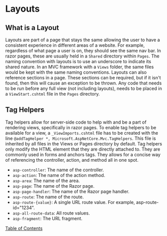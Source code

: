 # Layouts

## What is a Layout
Layouts are part of a page that stays the same allowing the user to have a consistent experience in different areas of a website. For example, regardless of what page a user is on, they should see the same nav bar. In razor pages, these are usually held in a `Shared` directory within `Pages`. The naming convention with layouts is to use an underscore to indicate its shared nature. In an MVC framework with a `Views` folder, the same files would be kept with the same naming conventions. Layouts can also reference sections in a page. These sections can be required, but if it isn't found, then this will cause an exception to be thrown. Any code that needs to be run before any full view (not including layouts), needs to be placed in a `ViewStart.cshtml` file in the `Pages` directory.

## Tag Helpers
Tag helpers allow for server-side code to help with and be a part of rendering views, specifically in razor pages. To enable tag helpers to be available for a view, a `_ViewImports.cshtml` file has to be created with the line `@addTagHelper *, Microsoft.AspNetCore.Mvc.TagHelpers`. This file is inherited by all files in the Views or Pages directory by default. Tag helpers only modify the HTML element that they are directly attached to. They are commonly used in forms and anchors tags. They allows for a concise way of referencing the controller, action, and method all in one spot.<br>
- `asp-controller`:	The name of the controller.
- `asp-action`:	The name of the action method.
- `asp-area`:	The name of the area.
- `asp-page`:	The name of the Razor page.
- `asp-page-handler`:	The name of the Razor page handler.
- `asp-route`:	The name of the route.
- `asp-route-{value}`:	A single URL route value. For example, asp-route-id="1234".
- `asp-all-route-data`:	All route values.
- `asp-fragment`:	The URL fragment.



[Table of Contents](../README.md)
